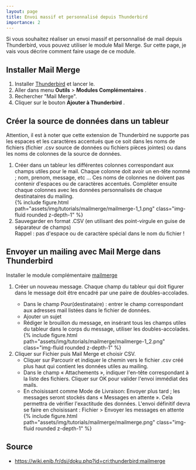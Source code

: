 ```yaml
---
layout: page
title: Envoi massif et personnalisé depuis Thunderbird
importance: 2
---
```

Si vous souhaitez réaliser un envoi massif et personnalisé de mail depuis Thunderbird, vous pouvez utiliser le module Mail Merge. Sur cette page, je vais vous décrire comment faire usage de ce module.

## Installer Mail Merge
1. Installer [Thunderbird](https://www.thunderbird.net) et lancer le.
2. Aller dans menu **Outils** > **Modules Complémentaires** .
3. Rechercher "Mail Merge".
4. Cliquer sur le bouton **Ajouter à Thunderbird** .


## Créer la source de données dans un tableur
Attention, il est à noter que cette extension de Thunderbird ne supporte pas les espaces et les caractères accentués que ce soit dans les noms de fichiers (fichier .csv source de données ou fichiers pièces jointes) ou dans les noms de colonnes de la source de données.

<ol>
  <li>Créer dans un tableur les différentes colonnes correspondant aux champs utiles pour le mail. Chaque colonne doit avoir un en-tête nommé ; nom, prenom, message, etc … Ces noms de colonnes ne doivent pas contenir d'espaces ou de caractères accentués. Compléter ensuite chaque colonnes avec les données personnalisés de chaque destinataires du mailing.
    <div class="row">
      <div class="col-sm mt-3 mt-md-0">
        {% include figure.html path="assets/img/tutorials/mailmerge/mailmerge-1_1.png" class="img-fluid rounded z-depth-1" %}
      </div>
    </div>
  </li>
  <li>Sauvegarder en format .CSV (en utilisant des point-virgule en guise de séparateur de champs)<br>
    Rappel : pas d'espace ou de caractère spécial dans le nom du fichier !
</li>
</ol> 

## Envoyer un mailing avec Mail Merge dans Thunderbird
Installer le module complémentaire [mailmerge](https://addons.mozilla.org/fr/thunderbird/addon/mail-merge/)

<ol>
  <li>
    <p>Créer un nouveau message. Chaque champ du tableur qui doit figurer dans le message doit être encadré par une paire de doubles-accolades.</p>
    <ul>
      <li>Dans le champ Pour(destinataire) : entrer le champ correspondant aux adresses mail listées dans le fichier de données.</li>
      <li>Ajouter un sujet</li>
      <li>Rédiger le brouillon du message, en insérant tous les champs utiles du tableur dans le corps du message, utiliser les doubles-accolades.
        <div class="row">
          <div class="col-sm mt-3 mt-md-0">
            {% include figure.html path="assets/img/tutorials/mailmerge/mailmerge-1_2.png" class="img-fluid rounded z-depth-1" %}
          </div>
        </div>
      </li>
    </ul>
  </li>

  <li>
    Cliquer sur Fichier puis Mail Merge et choisir CSV.
    <ul>
      <li>Cliquer sur Parcourir et indiquer le chemin vers le fichier .csv créé plus haut qui contient les données utiles au mailing.</li>
      <li>Dans le champ « Attachements », indiquer l'en-tête correspondant à la liste des fichiers. Cliquer sur OK pour valider l'envoi immédiat des mails.</li> 
      <li>
        En choisissant comme Mode  de Livraison: Envoyer plus tard ; les messages seront stockés dans « Messages en attente ». Cela permettra de vérifier l'exactitude des données. L'envoi définitif devra se faire en choisissant : Fichier > Envoyer les messages en attente
        <div class="row">
          <div class="col-sm mt-3 mt-md-0">
            {% include figure.html path="assets/img/tutorials/mailmerge/mailmerge.png" class="img-fluid rounded z-depth-1" %}
          </div>
        </div>
      </li>
    </ul>
  </li>
</ol> 

## Source
- <https://wiki.enib.fr/dsi/doku.php?id=cri:thunderbird:mailmerge>
